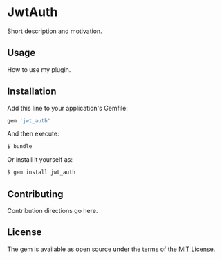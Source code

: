 # JwtAuth
Short description and motivation.

## Usage
How to use my plugin.

## Installation
Add this line to your application's Gemfile:

```ruby
gem 'jwt_auth'
```

And then execute:
```bash
$ bundle
```

Or install it yourself as:
```bash
$ gem install jwt_auth
```

## Contributing
Contribution directions go here.

## License
The gem is available as open source under the terms of the [MIT License](http://opensource.org/licenses/MIT).

